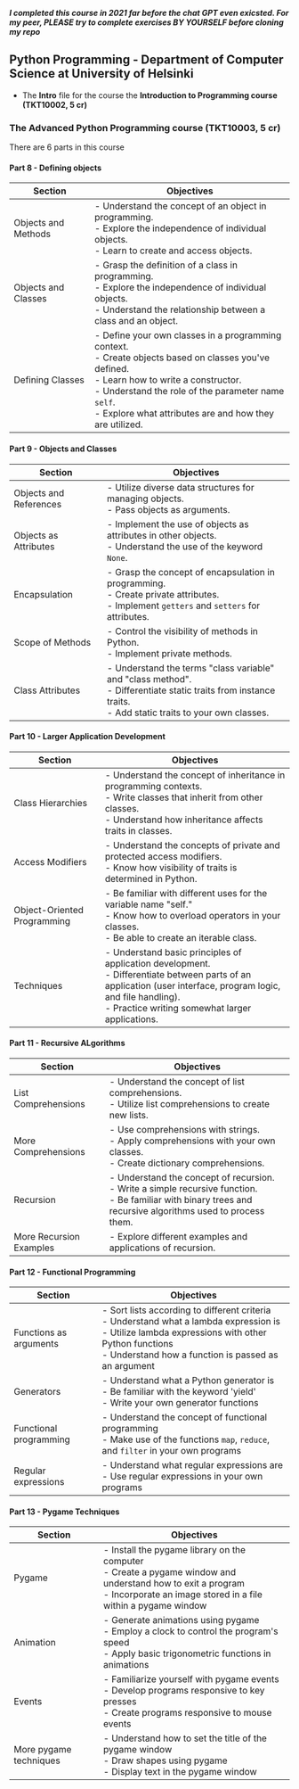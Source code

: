 **_I completed this course in 2021 far before the chat GPT even exicsted. For my peer, PLEASE try to complete exercises BY YOURSELF before cloning my repo_**
## Python Programming - Department  of Computer Science at University of Helsinki
- The **Intro** file for the course the **Introduction to Programming course (TKT10002, 5 cr)**
  
### The Advanced Python Programming course (TKT10003, 5 cr)
There are 6 parts in this course 
#### Part 8 - Defining objects
| Section                 | Objectives                                                   |
|--------------------------|--------------------------------------------------------------|
| Objects and Methods      | - Understand the concept of an object in programming.<br>- Explore the independence of individual objects.<br>- Learn to create and access objects. |
| Objects and Classes      | - Grasp the definition of a class in programming.<br>- Explore the independence of individual objects.<br>- Understand the relationship between a class and an object. |
| Defining Classes         | - Define your own classes in a programming context.<br>- Create objects based on classes you've defined.<br>- Learn how to write a constructor.<br>- Understand the role of the parameter name `self`.<br>- Explore what attributes are and how they are utilized. |

#### Part 9 - Objects and Classes
| Section                 | Objectives                                                   |
|--------------------------|--------------------------------------------------------------|
| Objects and References   | - Utilize diverse data structures for managing objects.<br>- Pass objects as arguments. |
| Objects as Attributes    | - Implement the use of objects as attributes in other objects.<br>- Understand the use of the keyword `None`. |
| Encapsulation           | - Grasp the concept of encapsulation in programming.<br>- Create private attributes.<br>- Implement `getters` and `setters` for attributes. |
| Scope of Methods         | - Control the visibility of methods in Python.<br>- Implement private methods. |
| Class Attributes         | - Understand the terms "class variable" and "class method".<br>- Differentiate static traits from instance traits.<br>- Add static traits to your own classes. |



#### Part 10 - Larger Application Development 
| Section                             | Objectives                                                      |
|--------------------------------------|-----------------------------------------------------------------|
| Class Hierarchies                   | - Understand the concept of inheritance in programming contexts.<br>- Write classes that inherit from other classes.<br>- Understand how inheritance affects traits in classes.       |
| Access Modifiers                    | - Understand the concepts of private and protected access modifiers.<br>- Know how visibility of traits is determined in Python.       |
| Object-Oriented Programming         | - Be familiar with different uses for the variable name "self."<br>- Know how to overload operators in your classes.<br>- Be able to create an iterable class. |
| Techniques                          | - Understand basic principles of application development.<br>- Differentiate between parts of an application (user interface, program logic, and file handling).<br>- Practice writing somewhat larger applications. |

#### Part 11 - Recursive ALgorithms
| Section                  | Objectives                                                   |
|--------------------------|--------------------------------------------------------------|
| List Comprehensions      | - Understand the concept of list comprehensions.<br>- Utilize list comprehensions to create new lists. |
| More Comprehensions      | - Use comprehensions with strings.<br>- Apply comprehensions with your own classes.<br>- Create dictionary comprehensions. |
| Recursion                | - Understand the concept of recursion.<br>- Write a simple recursive function.<br>- Be familiar with binary trees and recursive algorithms used to process them. |
| More Recursion Examples  | - Explore different examples and applications of recursion.  |

#### Part 12 - Functional Programming
| Section               | Objectives                                                    |
|-----------------------|---------------------------------------------------------------|
| Functions as arguments | - Sort lists according to different criteria                  <br>- Understand what a lambda expression is                     <br>- Utilize lambda expressions with other Python functions     <br>- Understand how a function is passed as an argument            |
| Generators            | - Understand what a Python generator is                        <br>- Be familiar with the keyword 'yield'                         <br>- Write your own generator functions                           |
| Functional programming | - Understand the concept of functional programming               <br>- Make use of the functions `map`, `reduce`, and `filter` in your own programs |
| Regular expressions    | - Understand what regular expressions are                       <br>- Use regular expressions in your own programs                 |
#### Part 13 - Pygame Techniques
| Section                | Objectives                                                            |
|------------------------|-----------------------------------------------------------------------|
| Pygame                 | - Install the pygame library on the computer                           <br>- Create a pygame window and understand how to exit a program         <br>- Incorporate an image stored in a file within a pygame window         |
| Animation              | - Generate animations using pygame                                     <br>- Employ a clock to control the program's speed                        <br>- Apply basic trigonometric functions in animations                    |
| Events                 | - Familiarize yourself with pygame events                               <br>- Develop programs responsive to key presses                            <br>- Create programs responsive to mouse events                           |
| More pygame techniques | - Understand how to set the title of the pygame window                  <br>- Draw shapes using pygame                                             <br>- Display text in the pygame window                                    |
